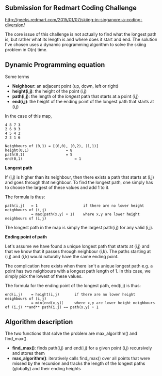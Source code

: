 Submission for Redmart Coding Challenge
---
http://geeks.redmart.com/2015/01/07/skiing-in-singapore-a-coding-diversion/

The core issue of this challenge is not actually to find what the longest path is, but rather what its length is and where does it start and end. The solution I've chosen uses a dynamic programming algorithm to solve the skiing problem in O(n) time.

Dynamic Programming equation
---

Some terms
- **Neighbour**: an adjacent point (up, down, left or right)
- **height(i,j)**: the height of the point (i,j)
- **path(i,j)**: the length of the *longest* path that starts at a point (i,j)
- **end(i,j)**: the height of the ending point of the longest path that starts at (i,j)

In the case of this map,
```
4 8 7 3
2 6 9 3
4 5 4 2
2 3 1 6

Neighbours of (0,1) = [(0,0), (0,2), (1,1)]
height(0,1)					= 8
path(0,1) 					= 5
end(0,1) 						= 1
```

**Longest path**

If (i,j) is higher than its neighbour, then there exists a path that starts at (i,j) and goes through that neighbour. To find the longest path, one simply has to choose the largest of these values and add 1 to it.

The formula is thus:
```
path(i,j)	= 1						if there are no lower height neighbours of (i,j)
			= max(path(x,y) + 1) 	where x,y are lower height neighbours of (i,j)
```

The longest path in the map is simply the largest path(i,j) for any valid (i,j).

**Ending point of path**

Let's assume we have found a unique longest path that starts at (i,j) and that we know that it passes through neighbour (i,k). The paths starting at (i,j) and (i,k) would naturally have the same ending point.

The complication here exists when there isn't a unique longest path e.g. a point has two neighbours with a longest path length of 1. In this case, we simply pick the lowest of these values.

The formula for the ending point of the longest path, end(i,j) is thus:
```
end(i,j) 	= height(i,j)		if there are no lower height neighbours of (i,j)
 			= min(end(x,y)) 	where x,y are lower height neighbours of (i,j) **and** path(i,j) == path(x,y) + 1
```

Algorithm description
---
The two functions that solve the problem are max_algorithm() and find_max().

 - **find_max()**: finds path(i,j) and end(i,j) for a given point (i,j) recursively and stores them
 - **max_algorithm()**: iteratively calls find_max() over all points that were missed by the recursion and tracks the length of the longest paths (globally) and their ending heights

